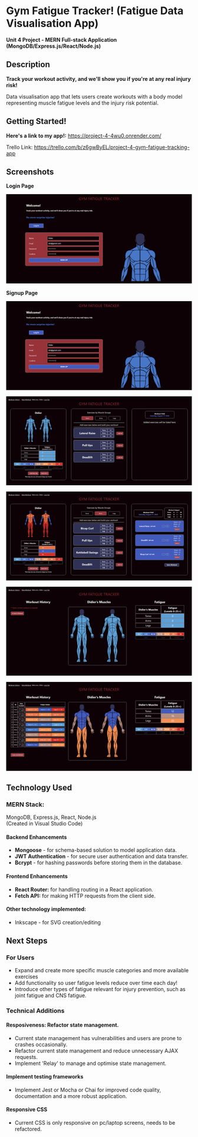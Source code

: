 # Gym Fatigue Tracker! (Fatigue Data Visualisation App)

**Unit 4 Project - MERN Full-stack Application (MongoDB/Express.js/React/Node.js)**

## Description

**Track your workout activity, and we'll show you if you're at any real injury risk!**

Data visualisation app that lets users create workouts with a body model representing muscle fatigue levels and the injury risk potential.

## Getting Started!

**Here's a link to my app!:** https://project-4-4wu0.onrender.com/

Trello Link: https://trello.com/b/z6gwByEL/project-4-gym-fatigue-tracking-app

## Screenshots

**Login Page**

![Login](docs/AuthPageLogin.png)

**Signup Page**

![Signup](docs/AuthPageLogin.png)

![New Workout Page (New)](docs/NewWorkoutPageNew.png)

![New Workout Page (Demo)](docs/NewWorkoutPageWorkout.png)

![Workout History Page (New)](docs/WorkoutHistoryPageNew.png)

![Workout History Page (Demo)](docs/WorkoutHistoryPageWorkouts.png)

## Technology Used

### MERN Stack:

MongoDB, Express.js, React, Node.js
<BR> (Created in Visual Studio Code)

#### Backend Enhancements

- **Mongoose** - for schema-based solution to model application data.
- **JWT Authentication** - for secure user authentication and data transfer.
- **Bcrypt** - for hashing passwords before storing them in the database.

#### Frontend Enhancements

- **React Router:** for handling routing in a React application.
- **Fetch API:** for making HTTP requests from the client side.

#### Other technology implemented:

- Inkscape - for SVG creation/editing

## Next Steps

### For Users

- Expand and create more specific muscle categories and more available exercises
- Add functionality so user fatigue levels reduce over time each day!
- Introduce other types of fatigue relevant for injury prevention, such as joint fatigue and CNS fatigue.
<!-- - Add images/icons for different workouts -->

### Technical Additions

#### Resposiveness: Refactor state management.

- Current state management has vulnerabilities and users are prone to crashes occasionally.
- Refactor current state management and reduce unnecessary AJAX requests.
- Implement 'Relay' to manage and optimise state management.

#### Implement testing frameworks

- Implement Jest or Mocha or Chai for improved code quality, documentation and a more robust application.

#### Responsive CSS

- Current CSS is only responsive on pc/laptop screens, needs to be refactored.

